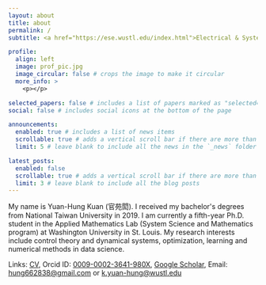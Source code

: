 ```yaml
---
layout: about
title: about
permalink: /
subtitle: <a href="https://ese.wustl.edu/index.html">Electrical & Systems Engineering, Washington University in St. Louis</a>

profile:
  align: left
  image: prof_pic.jpg
  image_circular: false # crops the image to make it circular
  more_info: >
    <p></p>

selected_papers: false # includes a list of papers marked as "selected={true}"
social: false # includes social icons at the bottom of the page

announcements:
  enabled: true # includes a list of news items
  scrollable: true # adds a vertical scroll bar if there are more than 3 news items
  limit: 5 # leave blank to include all the news in the `_news` folder

latest_posts:
  enabled: false
  scrollable: true # adds a vertical scroll bar if there are more than 3 new posts items
  limit: 3 # leave blank to include all the blog posts
---
```


My name is Yuan-Hung Kuan (官苑閎). I received my bachelor's degrees from National Taiwan University in 2019. I am currently a fifth-year Ph.D. student in the Applied Mathematics Lab (System Science and Mathematics program) at Washington University in St. Louis. My research interests include control theory and dynamical systems, optimization, learning and numerical methods in data science.

Links: <a href="https://kuanyuanhung.github.io/assets/pdf/example_pdf.pdf">CV</a>, Orcid ID: <a href="https://orcid.org/0009-0002-3641-980X">0009-0002-3641-980X</a>, <a href="https://scholar.google.com/kuanyuanhung">Google Scholar</a>, Email: <a href="mailto:hung662838@gmail.com">hung662838@gmail.com</a> or <a href="mailto:k.yuan-hung@wustl.edu">k.yuan-hung@wustl.edu</a>

